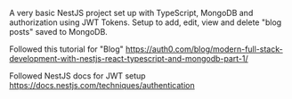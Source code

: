 A very basic NestJS project set up with TypeScript, MongoDB and authorization using JWT Tokens. Setup to add, edit, view and delete "blog posts" saved to MongoDB.

Followed this tutorial for "Blog"
https://auth0.com/blog/modern-full-stack-development-with-nestjs-react-typescript-and-mongodb-part-1/

Followed NestJS docs for JWT setup
https://docs.nestjs.com/techniques/authentication
